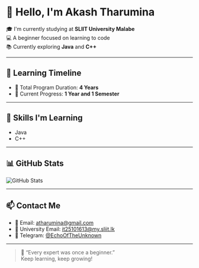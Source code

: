 
# 👋 Hello, I'm Akash Tharumina 

🎓 I'm currently studying at **SLIIT University Malabe**  
💻 A beginner focused on learning to code  
📚 Currently exploring **Java** and **C++**

---

## 🧠 Learning Timeline

- 🎯 Total Program Duration: **4 Years**
- 📅 Current Progress: **1 Year and 1 Semester**

---

## 🚀 Skills I'm Learning

- Java
- C++

---

## 📊 GitHub Stats

![GitHub Stats](https://github-readme-stats.vercel.app/api?username=IT25101613&show_icons=true&theme=nord)

---

## 📫 Contact Me

- 📧 Email: [atharumina@gmail.com](mailto:atharumina@gmail.com)
- 📧 University Email: [it25101613@my.sliit.lk](mailto:it25101613@my.sliit.lk)
- 💬 Telegram: [@EchoOfTheUnknown](https://t.me/EchoOfTheUnknown)

---

> 🌟 “Every expert was once a beginner.”  
> Keep learning, keep growing!

